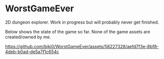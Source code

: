 # WorstGameEver
2D dungeon explorer. Work in progress but will probably never get finished.

Below shows the state of the game so far. None of the game assets are created/owned by me.




https://github.com/biki0/WorstGameEver/assets/58227328/aefd7f3e-8bf8-4deb-b0ad-de5a7f1c654c

